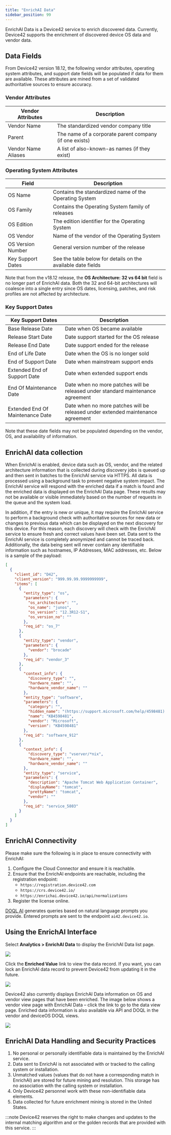 ```yaml
---
title: "EnrichAI Data"
sidebar_position: 99
---
```


EnrichAI Data is a Device42 service to enrich discovered data. Currently, Device42 supports the enrichment of discovered device OS data and vendor data.

## Data Fields

From Device42 version 18.12, the following vendor attributes, operating system attributes, and support date fields will be populated if data for them are available.  These attributes are mined from a set of validated authoritative sources to ensure accuracy.

### Vendor Attributes

| Vendor Attributes       | Description                                             |
|-------------------------|---------------------------------------------------------|
| Vendor Name             | The standardized vendor company title     |
| Parent                  | The name of a corporate parent company (if one exists)  |
| Vendor Name Aliases     | A list of also-known-as names (if they exist)               |

### Operating System Attributes

| Field               | Description                                                   |
|---------------------|---------------------------------------------------------------|
| OS Name             | Contains the standardized name of the Operating System        |
| OS Family              | Contains the Operating System family of releases              |
| OS Edition             | The edition identifier for the Operating System               |
| OS Vendor              | Name of the vendor of the Operating System                    |
| OS Version Number           | General version number of the release                          |
| Key Support Dates  | See the table below for details on the available date fields  |

Note that from the v18.12 release, the **OS Architecture: 32 vs 64 bit** field is no longer part of EnrichAI data. Both the 32 and 64-bit architectures will coalesce into a single entry since OS dates, licensing, patches, and risk profiles are not affected by architecture.

### Key Support Dates

| Key Support Dates                  | Description                                                           |
|------------------------------------|-----------------------------------------------------------------------|
| Base Release Date                  | Date when OS became available                                        |
| Release Start Date                 | Date support started for the OS release                               |
| Release End Date                   | Date support ended for the release                                    |
| End of Life Date                    | Date when the OS is no longer sold                                    |
| End of Support Date                 | Date when mainstream support ends                                     |
| Extended End of Support Date        | Date when extended support ends                                       |
| End Of Maintenance Date             | Date when no more patches will be released under standard maintenance agreement |
| Extended End Of Maintenance Date    | Date when no more patches will be released under extended maintenance agreement |

Note that these date fields may not be populated depending on the vendor, OS, and availability of information.

## EnrichAI data collection

When EnrichAI is enabled, device data such as OS, vendor, and the related architecture information that is collected during discovery jobs is queued up and then sent in batches to the EnrichAI service via HTTPS. All data is processed using a background task to prevent negative system impact.  The EnrichAI service will respond with the enriched data if a match is found and the enriched data is displayed on the EnrichAI Data page.  These results may not be available or visible immediately based on the number of requests in the queue and the system load.  

In addition, if the entry is new or unique, it may require the EnrichAI service to perform a background check with authoritative sources for new data or changes to previous data which can be displayed on the next discovery for this device.  For this reason, each discovery will check with the EnrichAI service to ensure fresh and correct values have been set. Data sent to the EnrichAI service is completely anonymized and cannot be traced back. Additionally, the data being sent will never contain any identifiable information such as hostnames, IP Addresses, MAC addresses, etc. Below is a sample of the payload:

```json
[
  {
    "client_id": "D42",
    "client_version": "999.99.99.9999999999",
    "items": [
      {
        "entity_type": "os",
        "parameters": {
          "os_architecture": "",
          "os_name": "junos",
          "os_version": "12.3R12-S1",
          "os_version_no": ""
        },
        "req_id": "os_7"
      },
      {
        "entity_type": "vendor",
        "parameters": {
          "vendor": "brocade"
        },
        "req_id": "vendor_3"
      },
      {
        "context_info": {
          "discovery_type": "",
          "hardware_name": "",
          "hardware_vendor_name": ""
        },
        "entity_type": "software",
        "parameters": {
          "category": "",
          "hidden_name": "(https://support.microsoft.com/help/4598481) KB4598481",
          "name": "KB4598481",
          "vendor": "Microsoft",
          "version": "KB4598481"
        },
        "req_id": "software_912"
      },
      {
        "context_info": {
          "discovery_type": "vserver/*nix",
          "hardware_name": "",
          "hardware_vendor_name": ""
        },
        "entity_type": "service",
        "parameters": {
          "description": "Apache Tomcat Web Application Container",
          "displayName": "tomcat",
          "prettyName": "tomcat",
          "vendor": ""
        },
        "req_id": "service_5803"
      }
    ]
  }
]
```
## EnrichAI Connectivity

Please make sure the following is in place to ensure connectivity with EnrichAI:

1. Configure the Cloud Connector and ensure it is reachable.
2. Ensure that the EnrichAI endpoints are reachable, including the registration endpoint:
   - `https://registration.device42.com`
   - `https://crs.device42.io/`
   - `https://enrichai.device42.io/api/normalizations`
3. Register the license online.

[DOQL AI](/reports/device42-doql/doql-ai.mdx) generates queries based on natural language prompts you provide. Entered prompts are sent to the endpoint `ai42.device42.io`.

## Using the EnrichAI Interface

Select **Analytics > EnrichAI Data** to display the EnrichAI Data list page.

![](/assets/images/18.04.00_EnrichAI_data-list-page.jpg)

Click the **Enriched Value** link to view the data record. If you want, you can lock an EnrichAI data record to prevent Device42 from updating it in the future.

![](/assets/images/18.04.00_EnrichAI_data-view-page-os.jpg)

Device42 also currently displays EnrichAI Data information on OS and vendor view pages that have been enriched. The image below shows a vendor view page with EnrichAI Data – click the link to go to the data view page. Enriched data information is also available via API and DOQL in the vendor and deviceOS DOQL views.

![](/assets/images/18.04.00_EnrichAI_vendor-view-page.jpg)

## EnrichAI Data Handling and Security Practices

1. No personal or personally identifiable data is maintained by the EnrichAI service.
2. Data sent to EnrichAI is not associated with or tracked to the calling system or installation.
3. Unmatched values (values that do not have a corresponding match in EnrichAI) are stored for future mining and resolution. This storage has no association with the calling system or installation.
4. Only Device42 personnel work with these non-identifiable data elements.
5. Data collected for future enrichment mining is stored in the United States.

:::note
Device42 reserves the right to make changes and updates to the internal matching algorithm and or the golden records that are provided with this service.
:::
